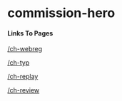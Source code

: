 # commission-hero
#### Links To Pages
[/ch-webreg](https://warren-ipro.github.io/commission-hero/ch-webreg)

[/ch-typ](https://warren-ipro.github.io/commission-hero/ch-typ)

[/ch-replay](https://warren-ipro.github.io/commission-hero/ch-replay)

[/ch-review](https://warren-ipro.github.io/commission-hero/ch-review)
